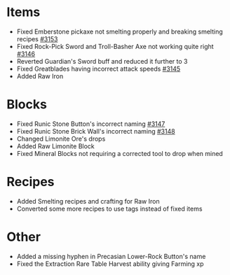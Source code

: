 # Items
* Fixed Emberstone pickaxe not smelting properly and breaking smelting recipes [#3153](https://github.com/Tslat/Advent-Of-Ascension/issues/3153 "Github issue #3153")
* Fixed Rock-Pick Sword and Troll-Basher Axe not working quite right [#3146](https://github.com/Tslat/Advent-Of-Ascension/issues/3146 "Github issue #3146")
* Reverted Guardian's Sword buff and reduced it further to 3
* Fixed Greatblades having incorrect attack speeds [#3145](https://github.com/Tslat/Advent-Of-Ascension/issues/3145 "Github issue #3145")
* Added Raw Iron

# Blocks
* Fixed Runic Stone Button's incorrect naming [#3147](https://github.com/Tslat/Advent-Of-Ascension/issues/3147 "Github issue #3147")
* Fixed Runic Stone Brick Wall's incorrect naming [#3148](https://github.com/Tslat/Advent-Of-Ascension/issues/3148 "Github issue #3148")
* Changed Limonite Ore's drops
* Added Raw Limonite Block
* Fixed Mineral Blocks not requiring a corrected tool to drop when mined

# Recipes
* Added Smelting recipes and crafting for Raw Iron
* Converted some more recipes to use tags instead of fixed items

# Other
* Added a missing hyphen in Precasian Lower-Rock Button's name
* Fixed the Extraction Rare Table Harvest ability giving Farming xp